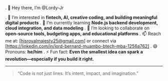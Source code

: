. 👋 Hey there, I’m @Lordy-Jr

. 👀 I’m interested in **fintech, AI, creative coding, and building meaningful digital products**
. 🌱 I’m currently learning **Node.js backend development, cloud integration, and data modeling**
. 💞️ I’m looking to collaborate on **open-source tools, budgeting apps, and educational platforms**
. 📫 Reach me at: [hisroyalmajesty25@gmail.com]
  or connect via [https://linkedin.com/in/lord-bernard-muambo-btech-mba-1256a762]
. 😄 Pronouns: **he/him**
. ⚡ Fun fact: **Even the smallest idea can spark a revolution—especially if you build it right.**

---

> “Code is not just lines. It’s intent, impact, and imagination.”
